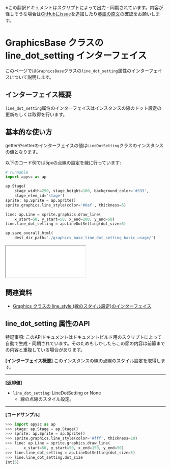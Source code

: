 <span class="inconspicuous-txt">※この翻訳ドキュメントはスクリプトによって出力・同期されています。内容が怪しそうな場合は<a href="https://github.com/simon-ritchie/apysc/issues" target="_blank">GitHubにissue</a>を追加したり[英語の原文](https://simon-ritchie.github.io/apysc/en/graphics_base_line_dot_setting.html)の確認をお願いします。</span>

# GraphicsBase クラスの line_dot_setting インターフェイス

このページでは`GraphicsBase`クラスの`line_dot_setting`属性のインターフェイスについて説明します。

## インターフェイス概要

`line_dot_setting`属性のインターフェイスはインスタンスの線のドット設定の更新もしくは取得を行います。

## 基本的な使い方

getterやsetterのインターフェイスの値は`LineDotSetting`クラスのインスタンスの値となります。

以下のコード例では5pxの点線の設定を線に行っています:

```py
# runnable
import apysc as ap

ap.Stage(
    stage_width=250, stage_height=100, background_color='#333',
    stage_elem_id='stage')
sprite: ap.Sprite = ap.Sprite()
sprite.graphics.line_style(color='#0af', thickness=5)

line: ap.Line = sprite.graphics.draw_line(
    x_start=50, y_start=50, x_end=200, y_end=50)
line.line_dot_setting = ap.LineDotSetting(dot_size=5)

ap.save_overall_html(
    dest_dir_path='./graphics_base_line_dot_setting_basic_usage/')
```

<iframe src="static/graphics_base_line_dot_setting_basic_usage/index.html" width="250" height="100"></iframe>

## 関連資料

- [Graphics クラスの line_style (線のスタイル設定)のインターフェイス](jp_graphics_line_style.md)

## line_dot_setting 属性のAPI

<span class="inconspicuous-txt">特記事項: このAPIドキュメントはドキュメントビルド用のスクリプトによって自動で生成・同期されています。そのためもしかしたらこの節の内容は前節までの内容と重複している場合があります。</span>

**[インターフェイス概要]** このインスタンスの線の点線のスタイル設定を取得します。<hr>

**[返却値]**

- `line_dot_setting`: LineDotSetting or None
  - 線の点線のスタイル設定。

<hr>

**[コードサンプル]**

```py
>>> import apysc as ap
>>> stage: ap.Stage = ap.Stage()
>>> sprite: ap.Sprite = ap.Sprite()
>>> sprite.graphics.line_style(color='#fff', thickness=10)
>>> line: ap.Line = sprite.graphics.draw_line(
...     x_start=50, y_start=50, x_end=150, y_end=50)
>>> line.line_dot_setting = ap.LineDotSetting(dot_size=5)
>>> line.line_dot_setting.dot_size
Int(5)
```